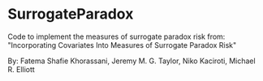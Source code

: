 # SurrogateParadox
Code to implement the measures of surrogate paradox risk from: "Incorporating Covariates Into Measures of Surrogate Paradox Risk" 

By: Fatema Shafie Khorassani, Jeremy M. G. Taylor, Niko Kaciroti, Michael R. Elliott


